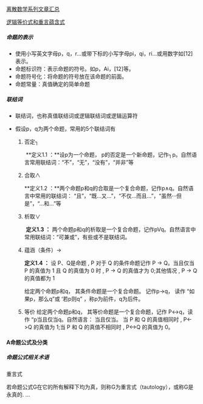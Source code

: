 
[离散数学系列文章汇总](https://memcpy0.blog.csdn.net/article/details/119997004?spm=1001.2014.3001.5502)

[逻辑等价式和重言蕴含式](https://memcpy0.blog.csdn.net/article/details/120175933)


##### 命题的表示

- 使用小写英文字母p，q，r...或带下标的小写字母pi，qi，ri...或用数字如[12]表示。
- 命题标识符：表示命题的符号。如p，Ai，[12]等。
- 命题符号化：将命题的符号放在该命题的前面。
- 命题常量：真值确定的简单命题

##### 联结词

- 联结词，也称真值联结词或逻辑联结词或逻辑运算符

- 假设p，q为两个命题，常用的5个联结词有

  1. 否定┐

     ​    **定义1.1 ：**设p为一个命题， p的否定是一个新命题，记作┐p。自然语言常用联结词：“不”，“无”，“没有”，“并非”等

  2. 合取∧ 

        **定义1.2 ：**两个命题p和q的合取是一个复合命题，记作p∧q。自然语言中常用的联结词： “且”，“既…又...”，“不仅…而且…”，“虽然···但是”，“…和…”等

  3. 析取∨

     ​    **定义1.3 ：** 两个命题p和q的析取是一个复合命题，记作pVq。自然语言中常用联结词：“可兼或”，有些或不是联结词。

  4. 蕴涵（条件）→

     **定义1.4 ：**
     设 P、Q是命题 , P 对于 Q 的条件命题记作 P → Q。当且仅当 P 的真值为 1 且 Q 的真值为 0 时 , P → Q 的真值才为 0;其他情况 , P → Q 的真值都为 1 

     给定两个命题p和q， 其条件命题是一个复合命题。 记作p→q， 读作 “如果p，那么q”或 ‘若p则q” ，称p为前件，q为后件。
  5. 等价
     给定两个命题p和q， 其等价命题是一个复合命题，记作 P<->q，读作 “p当且仅当q。自然语言： 当且仅当。
     当 P 和 Q 的真值相同时 , P<->Q 的真值为 1;当 P 和 Q 的真值不相同时 , P<->Q 的真值为 0。

#### A命题公式及分类

##### 命题公式相关术语

重言式

若命题公式G在它的所有解释下均为真，则称G为重言式（tautology），或称G是永真的.
...


